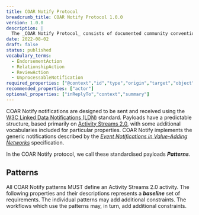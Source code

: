 ```yaml
---
title: COAR Notify Protocol
breadcrumb_title: COAR Notify Protocol 1.0.0
version: 1.0.0
description: |
  The _COAR Notify Protocol_ consists of documented community conventions for the use of W3C Linked Data Notifications (LDN) to integrate repository systems with relevant services in a distributed, resilient and web-native architecture.
date: 2022-08-02
draft: false
status: published
vocabulary_terms:
  - EndorsementAction
  - RelationshipAction
  - ReviewAction
  - UnprocessableNotification
required_properties: ["@context","id","type","origin","target","object"]
recommended_properties: ["actor"]
optional_properties: ["inReplyTo","context","summary"]
---
```


COAR Notify notifications are designed to be sent and received using the [W3C Linked Data Notifications (LDN)](https://www.w3.org/TR/2017/REC-ldn-20170502/) standard. Payloads have a predictable structure, based primarily
on [Activity Streams 2.0](https://www.w3.org/TR/activitystreams-core/), with some additional vocabularies included for particular properties. COAR Notify implements the generic notifications described by the _[Event Notifications in Value-Adding Networks](https://www.eventnotifications.net)_ specification.

In the COAR Notify protocol, we call these standardised payloads ***Patterns***.

## Patterns
All COAR Notify patterns MUST define an Activity Streams 2.0 activity. The following properties and their descriptions represents a **_baseline_** set of requirements. The individual patterns may add additional constraints. The workflows which use the patterns may, in turn, add additional constraints.
